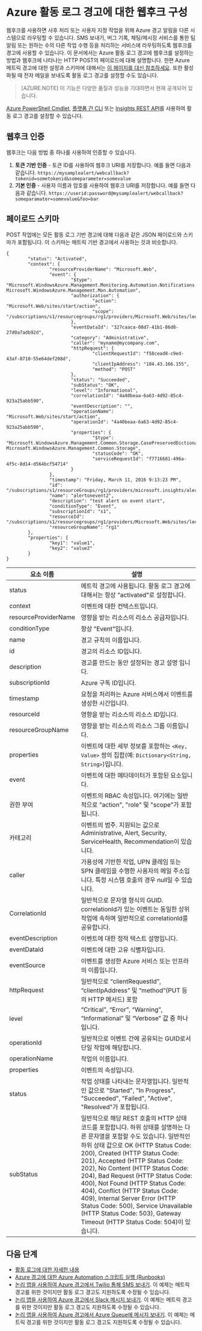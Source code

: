 <properties
	pageTitle="Azure 활동 로그 경고에 대한 웹후크 구성 | Microsoft Azure"
	description="활동 로그 경고를 통한 웹후크 호출 방법을 참조하세요. "
	authors="kamathashwin"
	manager=""
	editor=""
	services="monitoring-and-diagnostics"
	documentationCenter="monitoring-and-diagnostics"/>

<tags
	ms.service="monitoring-and-diagnostics"
	ms.workload="na"
	ms.tgt_pltfrm="na"
	ms.devlang="na"
	ms.topic="article"
	ms.date="09/15/2016"
	ms.author="ashwink"/>

# Azure 활동 로그 경고에 대한 웹후크 구성

웹후크를 사용하면 사후 처리 또는 사용자 지정 작업을 위해 Azure 경고 알림을 다른 시스템으로 라우팅할 수 있습니다. SMS 보내기, 버그 기록, 채팅/메시징 서비스를 통한 팀 알림 또는 원하는 수의 다른 작업 수행 등을 처리하는 서비스에 라우팅하도록 웹후크를 경고에 사용할 수 있습니다. 이 문서에서는 Azure 활동 로그 경고에 웹후크를 설정하는 방법과 웹후크에 나타나는 HTTP POST의 페이로드에 대해 설명합니다. 한편 Azure 메트릭 경고에 대한 설정과 스키마에 대해서는 [이 페이지를 대신 참조하세요](./insights-webhooks-alerts.md). 또한 활성화될 때 전자 메일을 보내도록 활동 로그 경고를 설정할 수도 있습니다.

>[AZURE.NOTE] 이 기능은 다양한 품질과 성능을 기대하면서 현재 공개되어 있습니다.

[Azure PowerShell Cmdlet](./insights-powershell-samples.md#create-alert-rules), [플랫폼 간 CLI](./insights-cli-samples.md#work-with-alerts) 또는 [Insights REST API](https://msdn.microsoft.com/library/azure/dn933805.aspx)를 사용하여 활동 로그 경고를 설정할 수 있습니다.

## 웹후크 인증
웹후크는 다음 방법 중 하나를 사용하여 인증할 수 있습니다.

1. **토큰 기반 인증** - 토큰 ID를 사용하여 웹후크 URI를 저장합니다. 예를 들면 다음과 같습니다. `https://mysamplealert/webcallback?tokenid=sometokenid&someparameter=somevalue`
2.	**기본 인증** - 사용자 이름과 암호를 사용하여 웹후크 URI를 저장합니다. 예를 들면 다음과 같습니다. `https://userid:password@mysamplealert/webcallback?someparamater=somevalue&foo=bar`

## 페이로드 스키마
POST 작업에는 모든 활동 로그 기반 경고에 대해 다음과 같은 JSON 페이로드와 스키마가 포함됩니다. 이 스키마는 메트릭 기반 경고에서 사용하는 것과 비슷합니다.

```
{
        "status": "Activated",
        "context": {
                "resourceProviderName": "Microsoft.Web",
                "event": {
                        "$type": "Microsoft.WindowsAzure.Management.Monitoring.Automation.Notifications.GenericNotifications.Datacontracts.InstanceEventContext, Microsoft.WindowsAzure.Management.Mon.Automation",
                        "authorization": {
                                "action": "Microsoft.Web/sites/start/action",
                                "scope": "/subscriptions/s1/resourcegroups/rg1/providers/Microsoft.Web/sites/leoalerttest"
                        },
                        "eventDataId": "327caaca-08d7-41b1-86d8-27d0a7adb92d",
                        "category": "Administrative",
                        "caller": "myname@mycompany.com",
                        "httpRequest": {
                                "clientRequestId": "f58cead8-c9ed-43af-8710-55e64def208d",
                                "clientIpAddress": "104.43.166.155",
                                "method": "POST"
                        },
                        "status": "Succeeded",
                        "subStatus": "OK",
                        "level": "Informational",
                        "correlationId": "4a40beaa-6a63-4d92-85c4-923a25abb590",
                        "eventDescription": "",
                        "operationName": "Microsoft.Web/sites/start/action",
                        "operationId": "4a40beaa-6a63-4d92-85c4-923a25abb590",
                        "properties": {
                                "$type": "Microsoft.WindowsAzure.Management.Common.Storage.CasePreservedDictionary, Microsoft.WindowsAzure.Management.Common.Storage",
                                "statusCode": "OK",
                                "serviceRequestId": "f7716681-496a-4f5c-8d14-d564bcf54714"
                        }
                },
                "timestamp": "Friday, March 11, 2016 9:13:23 PM",
                "id": "/subscriptions/s1/resourceGroups/rg1/providers/microsoft.insights/alertrules/alertonevent2",
                "name": "alertonevent2",
                "description": "test alert on event start",
                "conditionType": "Event",
                "subscriptionId": "s1",
                "resourceId": "/subscriptions/s1/resourcegroups/rg1/providers/Microsoft.Web/sites/leoalerttest",
                "resourceGroupName": "rg1"
        },
        "properties": {
                "key1": "value1",
                "key2": "value2"
        }
}
```

|요소 이름|	설명|
|---|---|
|status |메트릭 경고에 사용됩니다. 활동 로그 경고에 대해서는 항상 "activated"로 설정합니다.|
|context|이벤트에 대한 컨텍스트입니다.|
|resourceProviderName|영향을 받는 리소스의 리소스 공급자입니다.|
|conditionType |항상 "Event"입니다.|
|name |경고 규칙의 이름입니다.|
|id |경고의 리소스 ID입니다.|
|description|	경고를 만드는 동안 설정되는 경고 설명 입니다.|
|subscriptionId |Azure 구독 ID입니다.|
|timestamp|	요청을 처리하는 Azure 서비스에서 이벤트를 생성한 시간입니다.|
|resourceId |영향을 받는 리소스의 리소스 ID입니다.|
|resourceGroupName|영향을 받는 리소스의 리소스 그룹 이름입니다.|
|properties |이벤트에 대한 세부 정보를 포함하는 `<Key, Value>` 쌍의 집합(예: `Dictionary<String, String>`)입니다.|
|event|이벤트에 대한 메타데이터가 포함된 요소입니다.|
|권한 부여|이벤트의 RBAC 속성입니다. 여기에는 일반적으로 "action", "role" 및 "scope"가 포함됩니다.|
|카테고리 | 이벤트의 범주. 지원되는 값으로 Administrative, Alert, Security, ServiceHealth, Recommendation이 있습니다.|
|caller|가용성에 기반한 작업, UPN 클레임 또는 SPN 클레임을 수행한 사용자의 메일 주소입니다. 특정 시스템 호출의 경우 null일 수 있습니다.|
|CorrelationId|	일반적으로 문자열 형식의 GUID. correlationId가 있는 이벤트는 동일한 상위 작업에 속하며 일반적으로 correlationId를 공유합니다.|
|eventDescription |이벤트에 대한 정적 텍스트 설명입니다.|
|eventDataId|이벤트에 대한 고유 식별자입니다.|
|eventSource |이벤트를 생성한 Azure 서비스 또는 인프라의 이름입니다.|
|httpRequest|	일반적으로 “clientRequestId”, “clientIpAddress” 및 “method”(PUT 등의 HTTP 메서드) 포함|
|level|“Critical”, “Error”, “Warning”, “Informational” 및 “Verbose” 값 중 하나입니다.|
|operationId|일반적으로 이벤트 간에 공유되는 GUID로서 단일 작업에 해당합니다.|
|operationName|작업의 이름입니다.|
|properties |이벤트의 속성입니다.|
|status|작업 상태를 나타내는 문자열입니다. 일반적인 값으로 "Started", "In Progress", "Succeeded", "Failed", "Active", "Resolved"가 포함됩니다.|
|subStatus|	일반적으로 해당 REST 호출의 HTTP 상태 코드를 포함합니다. 하위 상태를 설명하는 다른 문자열을 포함할 수도 있습니다. 일반적인 하위 상태 값으로 OK (HTTP Status Code: 200), Created (HTTP Status Code: 201), Accepted (HTTP Status Code: 202), No Content (HTTP Status Code: 204), Bad Request (HTTP Status Code: 400), Not Found (HTTP Status Code: 404), Conflict (HTTP Status Code: 409), Internal Server Error (HTTP Status Code: 500), Service Unavailable (HTTP Status Code: 503), Gateway Timeout (HTTP Status Code: 504)이 있습니다.|

## 다음 단계
- [활동 로그에 대한 자세한 내용](./monitoring-overview-activity-logs.md)
- [Azure 경고에 대한 Azure Automation 스크립트 실행 (Runbooks)](http://go.microsoft.com/fwlink/?LinkId=627081)
- [논리 앱을 사용하여 Azure 경고에서 Twilio 통해 SMS 보내기](https://github.com/Azure/azure-quickstart-templates/tree/master/201-alert-to-text-message-with-logic-app). 이 예제는 메트릭 경고를 위한 것이지만 활동 로그 경고도 지원하도록 수정될 수 있습니다.
- [논리 앱을 사용하여 Azure 경고에서 Slack 메시지 보내기](https://github.com/Azure/azure-quickstart-templates/tree/master/201-alert-to-slack-with-logic-app). 이 예제는 메트릭 경고를 위한 것이지만 활동 로그 경고도 지원하도록 수정될 수 있습니다.
- [논리 앱을 사용하여 Azure 경고에서 Azure Queue에 메시지 보내기](https://github.com/Azure/azure-quickstart-templates/tree/master/201-alert-to-queue-with-logic-app). 이 예제는 메트릭 경고를 위한 것이지만 활동 로그 경고도 지원하도록 수정될 수 있습니다.

<!---HONumber=AcomDC_0921_2016-->
